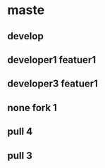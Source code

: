 # maste 
## develop
## developer1 featuer1
## developer3 featuer1
## none fork 1
## pull 4
## pull 3

